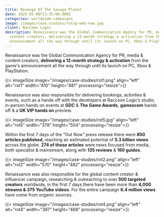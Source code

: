 ```yaml
---
title: Revenge Of The Savage Planet
date: 2025-05-08T13:35:00.000Z
categories: worldwide-campaigns
image: /images/case-studies/rotsp-web-new.jpg
client: Raccoon Logic
description: Renaissance was the Global Communication Agency for PR, media &
  content creators, delivering a 12-month strategy & activation from the game's
  announcement all the way through until its launch on PC, Xbox & PlayStation.
---
```

Renaissance was the Global Communication Agency for PR, media & content creators, **delivering a 12-month strategy & activation** from the game's announcement all the way through until its launch on PC, Xbox & PlayStation.

{{< imageSize image="/images/case-studies/rot1.png" align="left"  alt="rot1" width="410" height="481" processing="resize">}}

Renaissance was also responsible for delivering bookings, activities & events, such as a hands off with the developers at Raccoon Logic’s studio, in-person hands on events at **GDC** & **The Game Awards**, **gamescom** hands off & a **UK VIP hands on** preview.

{{< imageSize image="/images/case-studies/rot5.jpg" align="left"  alt="rot5" width="378" height="504" processing="resize">}}

Within the first 7 days of the “Out Now” press release there were **850 articles published**, reaching an estimated potential of **5.3 billion views** across the globe. **274 of those articles** were news focused from media, both specialist & mainstream, along with **135 reviews** & **160 guides**.

{{< imageSize image="/images/case-studies/rot2.png" align="left"  alt="rot2" width="570" height="482" processing="resize">}}

Renaissance was also responsible for the global content creator & influencer campaign, researching & outreaching to over **500 targeted creators** worldwide, in the first 7 days there have been more than **4,000 streams & 375 YouTube videos**. For the entire campaign **6.4 million views** have come from organic sources.

{{< imageSize image="/images/case-studies/rot4.png" align="left"  alt="rot4" width="397" height="468" processing="resize">}}
